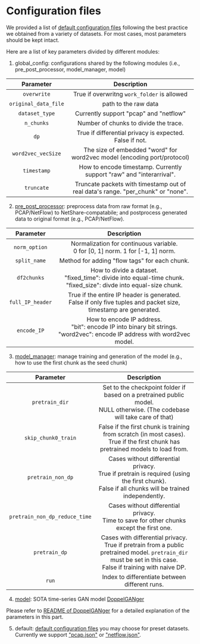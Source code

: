 # Configuration files
We provided a list of [default configuration files](./default/) following the best practice we obtained from a variety of datasets. For most cases, most parameters should be kept intact.

Here are a list of key parameters divided by different modules:

1. global_config: configurations shared by the following modules (i.e., pre_post_processor, model_manager, model)

|       Parameter      |                                    Description                                   |
|:--------------------:|:--------------------------------------------------------------------------------:|
|      `overwrite`     |                    True if overwritng `work_folder` is allowed                   |
| `original_data_file` |                               path to the raw data                               |
|    `dataset_type`    |                      Currently support "pcap" and "netflow"                      |
|      `n_chunks`      |                      Number of chunks to divide the trace.                       |
|         `dp`         |              True if differential privacy is expected. False if not.             |
|  `word2vec_vecSize`  |      The size of embedded "word" for word2vec model (encoding port/protocol)     |
|      `timestamp`     |       How to encode timestamp. Currently support "raw" and "interarrival".       |
|      `truncate`      | Truncate packets with timestamp out of real data's range. "per_chunk" or "none". |

2. [pre_post_processor](../pre_post_processors/): preprocess data from raw format (e.g., PCAP/NetFlow) to NetShare-compatabile; and postprocess generated data to original format (e.g., PCAP/NetFlow).

|     Parameter    |                                                          Description                                                         |
|:----------------:|:----------------------------------------------------------------------------------------------------------------------------:|
|   `norm_option`  |                       Normalization for continuous variable.<br/>0 for [0, 1] norm. 1 for [-1, 1] norm.                       |
|   `split_name`   |                                         Method for adding "flow tags" for each chunk.                                        |
|    `df2chunks`   |     How to divide a dataset.<br/>"fixed_time": divide into equal-time chunk.<br/>"fixed_size": divde into equal-size chunk.    |
| `full_IP_header` |     True if the entire IP header is generated.<br/>False if only five tuples and packet size, timestamp are generated.     |
|    `encode_IP`   | How to encode IP address.<br/>"bit": encode IP into binary bit strings.<br/>"word2vec": encode IP address with word2vec model. |

3. [model_manager](../model_managers/): manage training and generation of the model (e.g., how to use the first chunk as the seed chunk)

|           Parameter           |                                                                            Description                                                                            |
|:-----------------------------:|:-----------------------------------------------------------------------------------------------------------------------------------------------------------------:|
|         `pretrain_dir`        |                    Set to the checkpoint folder if based on a pretrained public model.<br/>NULL otherwise. (The codebase will take care of that)                   |
|      `skip_chunk0_train`      |                 False if the first chunk is training from scratch (in most cases).<br/>True if the first chunk has pretrained models to load from.                 |
|       `pretrain_non_dp`       |         Cases without differential privacy.<br/>True if pretrain is required (using the first chunk).<br/>False if all chunks will be trained independently.        |
| `pretrain_non_dp_reduce_time` |                                     Cases without differential privacy.<br/>Time to save for other chunks except the first one.                                    |
|         `pretrain_dp`         | Cases with differential privacy.<br/>True if pretrain from a public pretrained model. `pretrain_dir` must be set in this case.<br/>False if training with naive DP. |
|             `run`             |                                                           Index to differentiate between different runs.                                                          |

4. [model](../models/): SOTA time-series GAN model [DoppelGANger](https://github.com/fjxmlzn/DoppelGANger)

Please refer to [README of DoppelGANger](https://github.com/fjxmlzn/DoppelGANger#customize-doppelganger) for a detailed explanation of the parameters in this part.


5. default: [default configuration files](./default/) you may choose for preset datasets. Currently we support ["pcap.json"](./default/pcap.json) or ["netflow.json"](./default/netflow.json).
